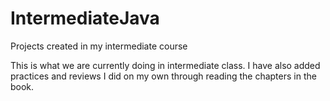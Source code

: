 # IntermediateJava
Projects created in my intermediate course

This is what we are currently doing in intermediate class.
  I have also added practices and reviews I did on my own through reading the chapters in the book.
